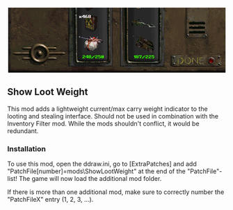 <p align="center"><img src="ShowLootWeight.png" alt="Show Loot Weight"/></p>

Show Loot Weight
------------------

This mod adds a lightweight current/max carry weight indicator to the looting and stealing interface.
Should not be used in combination with the Inventory Filter mod. While the mods shouldn't conflict, it would be redundant. 

### Installation
To use this mod, open the ddraw.ini, go to [ExtraPatches] and add "PatchFile[number]=mods\ShowLootWeight" at the end of the "PatchFile"-list!
The game will now load the additional mod folder.

If there is more than one additional mod, make sure to correctly number the "PatchFileX" entry (1, 2, 3, ...).
